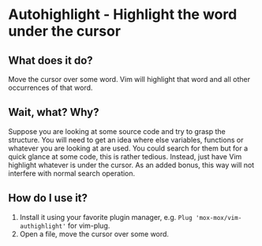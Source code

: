 Autohighlight - Highlight the word under the cursor
===================================================

What does it do?
----------------
Move the cursor over some word. Vim will highlight that word and all other occurrences of that word.


Wait, what? Why?
----------------
Suppose you are looking at some source code and try to grasp the structure. You
will need to get an idea where else variables, functions or whatever you are
looking at are used. You could search for them but for a quick glance at some
code, this is rather tedious. Instead, just have Vim highlight whatever is
under the cursor. As an added bonus, this way will not interfere with normal
search operation.


How do I use it?
----------------
1. Install it using your favorite plugin manager, e.g. `Plug 'mox-mox/vim-authighlight'` for vim-plug.
2. Open a file, move the cursor over some word.


